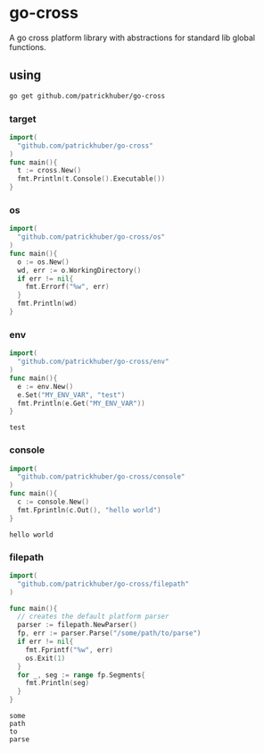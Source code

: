 # go-cross

A go cross platform library with abstractions for standard lib global functions.

## using

```bash
go get github.com/patrickhuber/go-cross
```

### target

```go
import(
  "github.com/patrickhuber/go-cross"
)
func main(){
  t := cross.New()
  fmt.Println(t.Console().Executable())
}
```

### os

```go
import(
  "github.com/patrickhuber/go-cross/os"
)
func main(){
  o := os.New()
  wd, err := o.WorkingDirectory()
  if err != nil{
    fmt.Errorf("%w", err)
  }
  fmt.Println(wd)
}
```

### env

```go
import(
  "github.com/patrickhuber/go-cross/env"
)
func main(){
  e := env.New()
  e.Set("MY_ENV_VAR", "test")
  fmt.Println(e.Get("MY_ENV_VAR"))
}
```

```
test
```

### console

```go
import(
  "github.com/patrickhuber/go-cross/console"
)  
func main(){
  c := console.New()
  fmt.Fprintln(c.Out(), "hello world")
}
```

```
hello world
```

### filepath

```go
import(
  "github.com/patrickhuber/go-cross/filepath"
) 

func main(){
  // creates the default platform parser
  parser := filepath.NewParser()
  fp, err := parser.Parse("/some/path/to/parse")
  if err != nil{
    fmt.Fprintf("%w", err)
    os.Exit(1)
  }
  for _, seg := range fp.Segments{
    fmt.Println(seg)
  }
}
```

```
some
path
to
parse
```